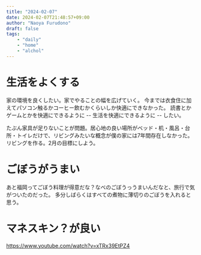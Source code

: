 ```yaml
---
title: "2024-02-07"
date: 2024-02-07T21:48:57+09:00
author: "Naoya Furudono"
draft: false
tags:
    - "daily"
    - "home"
    - "alchol"
---
```


# 生活をよくする

家の環境を良くしたい。家でやることの幅を広げていく。
今までは衣食住に加えてパソコン触るかコーヒー飲むかくらいしか快適にできなかった。
読書とかゲームとかを快適にできるように -- 生活を快適にできるように -- したい。

たぶん家具が足りないことが問題。居心地の良い場所がベッド・机・風呂・台所・トイレだけで、リビングみたいな概念が僕の家には7年間存在しなかった。
リビングを作る。2月の目標にしよう。

# ごぼうがうまい

あと福岡ってごぼう料理が得意だな？なべのごぼうっうまいんだなと、旅行で気がついたのだった。
多分しばらくはすべての煮物に薄切りのごぼうを入れると思う。

# マネスキン？が良い

https://www.youtube.com/watch?v=xTRx39EtPZ4

